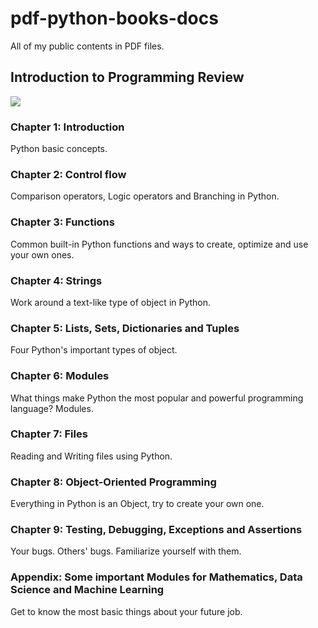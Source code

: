 # pdf-python-books-docs
All of my public contents in PDF files.

## Introduction to Programming Review
![](https://github.com/htnminh/pdf-python-books-docs/blob/d930d78b5ee73a05aeaf55f6ae30041e895ad6ae/PYTHON%20LAST%20REVIEW/Capture.PNG)
### Chapter 1: Introduction
Python basic concepts.
### Chapter 2: Control flow
Comparison operators, Logic operators and Branching in Python.
### Chapter 3: Functions
Common built-in Python functions and ways to create, optimize and use your own ones.
### Chapter 4: Strings
Work around a text-like type of object in Python.
### Chapter 5: Lists, Sets, Dictionaries and Tuples
Four Python's important types of object.
### Chapter 6: Modules
What things make Python the most popular and powerful programming language? Modules.
### Chapter 7: Files
Reading and Writing files using Python.
### Chapter 8: Object-Oriented Programming
Everything in Python is an Object, try to create your own one.
### Chapter 9: Testing, Debugging, Exceptions and Assertions
Your bugs. Others' bugs. Familiarize yourself with them.
### Appendix: Some important Modules for Mathematics, Data Science and Machine Learning
Get to know the most basic things about your future job.
